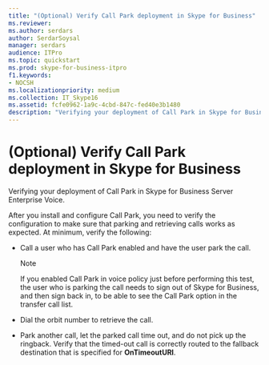 ```yaml
---
title: "(Optional) Verify Call Park deployment in Skype for Business"
ms.reviewer: 
ms.author: serdars
author: SerdarSoysal
manager: serdars
audience: ITPro
ms.topic: quickstart
ms.prod: skype-for-business-itpro
f1.keywords:
- NOCSH
ms.localizationpriority: medium
ms.collection: IT_Skype16
ms.assetid: fcfe0962-1a9c-4cbd-847c-fed40e3b1480
description: "Verifying your deployment of Call Park in Skype for Business Server Enterprise Voice."
---
```


# (Optional) Verify Call Park deployment in Skype for Business
 
Verifying your deployment of Call Park in Skype for Business Server Enterprise Voice. 
  
After you install and configure Call Park, you need to verify the configuration to make sure that parking and retrieving calls works as expected. At minimum, verify the following:
  
- Call a user who has Call Park enabled and have the user park the call.
    
    > [!NOTE]
    > If you enabled Call Park in voice policy just before performing this test, the user who is parking the call needs to sign out of Skype for Business, and then sign back in, to be able to see the Call Park option in the transfer call list. 
  
- Dial the orbit number to retrieve the call.
    
- Park another call, let the parked call time out, and do not pick up the ringback. Verify that the timed-out call is correctly routed to the fallback destination that is specified for **OnTimeoutURI**.
    

